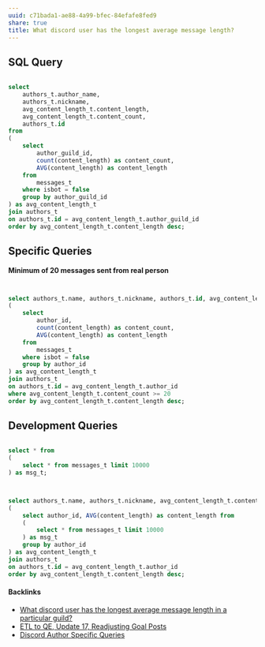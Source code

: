 ```yaml
---
uuid: c71bada1-ae88-4a99-bfec-84efafe8fed9
share: true
title: What discord user has the longest average message length?
---
```

## SQL Query

``` sql

select 
	authors_t.author_name,
	authors_t.nickname,
	avg_content_length_t.content_length,
	avg_content_length_t.content_count,
	authors_t.id
from 
(
	select 
		author_guild_id, 
		count(content_length) as content_count,
		AVG(content_length) as content_length
	from
		messages_t
	where isbot = false
	group by author_guild_id
) as avg_content_length_t
join authors_t
on authors_t.id = avg_content_length_t.author_guild_id
order by avg_content_length_t.content_length desc;

```

## Specific Queries

**Minimum of 20 messages sent from real person**

``` sql


select authors_t.name, authors_t.nickname, authors_t.id, avg_content_length_t.content_length, avg_content_length_t.content_count  from 
(
	select 
		author_id, 
		count(content_length) as content_count,
		AVG(content_length) as content_length
	from
		messages_t
	where isbot = false
	group by author_id
) as avg_content_length_t
join authors_t
on authors_t.id = avg_content_length_t.author_id
where avg_content_length_t.content_count >= 20
order by avg_content_length_t.content_length desc;

```

## Development Queries

``` sql

select * from
(
	select * from messages_t limit 10000
) as msg_t;



select authors_t.name, authors_t.nickname, avg_content_length_t.content_length  from 
(
	select author_id, AVG(content_length) as content_length from
	(
		select * from messages_t limit 10000
	) as msg_t
	group by author_id
) as avg_content_length_t
join authors_t
on authors_t.id = avg_content_length_t.author_id
order by avg_content_length_t.content_length desc;
```

#### Backlinks

* [What discord user has the longest average message length in a particular guild?](/2f4fd09e-24a3-4359-81b2-049742a03610)
* [ETL to QE, Update 17, Readjusting Goal Posts](/d14bd990-0628-4152-9bea-0c588dc707e8)
* [Discord Author Specific Queries](/f6c57d06-6240-41fc-9174-7a6b18362030)